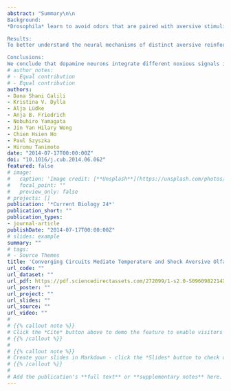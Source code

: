 ```yaml
---
abstract: "Summary\n\n
Background: 
*Drosophila* learn to avoid odors that are paired with aversive stimuli. Electric shock is a potent aversive stimulus that acts via dopamine neurons to elicit avoidance of the associated odor. While dopamine signaling has been demonstrated to mediate olfactory electric shock conditioning, it remains unclear how this pathway is involved in other types of behavioral reinforcement, such as in learned avoidance of odors paired with increased temperature.\n

Results: 
To better understand the neural mechanisms of distinct aversive reinforcement signals, we here established an olfactory temperature conditioning assay comparable to olfactory electric shock conditioning. We show that the AC neurons, which are internal thermal receptors expressing dTrpA1, are selectively required for odor-temperature but not for odor-shock memory. Furthermore, these separate sensory pathways for increased temperature and shock converge onto overlapping populations of dopamine neurons that signal aversive reinforcement. Temperature conditioning appears to require a subset of the dopamine neurons required for electric shock conditioning.\n

Conclusions: 
We conclude that dopamine neurons integrate different noxious signals into a general aversive reinforcement pathway."
# author_notes:
# - Equal contribution
# - Equal contribution
authors:
- Dana Shani Galili
- Kristina V. Dylla
- Alja Lüdke
- Anja B. Friedrich
- Nobuhiro Yamagata
- Jin Yan Hilary Wong
- Chien Hsien Ho
- Paul Szyszka
- Hiromu Tanimoto 
date: "2014-07-17T00:00:00Z"
doi: "10.1016/j.cub.2014.06.062"
featured: false
# image:
#   caption: 'Image credit: [**Unsplash**](https://unsplash.com/photos/jdD8gXaTZsc)'
#   focal_point: ""
#   preview_only: false
# projects: []
publication: '*Current Biology 24*'
publication_short: ""
publication_types:
- journal-article
publishDate: "2014-07-17T00:00:00Z"
# slides: example
summary: ""
# tags:
# - Source Themes
title: 'Converging Circuits Mediate Temperature and Shock Aversive Olfactory Conditioning in Drosophila'
url_code: ""
url_dataset: ""
url_pdf: https://pdf.sciencedirectassets.com/272099/1-s2.0-S0960982214X00151/1-s2.0-S0960982214007799/main.pdf?X-Amz-Security-Token=IQoJb3JpZ2luX2VjEDsaCXVzLWVhc3QtMSJIMEYCIQDMbjpwgJNI6il1rfEys0X5DjyDkTu0jtWFPQ3Ice4YlwIhAOUKTYSMb3NB2IGlPqjHxLzU5LGCmy%2BSy0gNqDYRXi2VKrwFCOT%2F%2F%2F%2F%2F%2F%2F%2F%2F%2FwEQBRoMMDU5MDAzNTQ2ODY1IgyVNm%2F5vVlvK92WPcoqkAUxDD6RF9nrG0%2BmtQ4C3gexioL5PvJJhE8oyTahEga%2F1JrRM%2FIUAg90GJE2piri5AxZC865LiSSqh4HymyItE1J1u%2B5uQ%2FPlsu%2FIJyGXGKegHRt4so3%2BS1cKhQ3yMYFTfdMAp%2FHT1WxUhDMKap73jw9VjuhWRanZfNdqWt36N0ljtt0JYa6CD0DOUVcMY7%2Bmvsx7%2FPkqddsekWrtPc2XTH%2FVhYLs42bqvC7EqfDt%2B3hzlhO%2FtCgks3hhbNHRp4mBcjAR2gdFQq44C87eS1En5aRwovqlNkPkY2K59YO1HIauUvaAt4Y42BAnYIcaAVkE1fah%2BTUwDwZ9HLcjAwtFiBKhMVl2osFlPRPgicUtpx7NMR2zkBfcxTmLl87uXJCzfilulPFoEvzRAs7JWV0zY5vubeGkTNGyYBoHonMLxnKxA4s9J1eVr5bpZ6wK3L%2FRTHQBD%2Bp9xg2YMJJZk4a1sBdXqvIqgYs9AYOzdrMUqZY4w55GscnA5lNY%2FylnVrr6YQg2%2BArgl77ufIww1O12iKL8T5FgOhrDb4A%2Ftq5PyM%2B0rOJ9aTacoecB5mYXsdTfgG3hAsdtLAmT1MdDejLUgabLQLeJTk1hu4Ro7rHiZADuOHL90VQyy8UwdxsloesvxdHfHuvXBcWXCf1R0aENnR7LDgOE9yLMLGhxRZTnHovQDxUR96zhdLhlQn8r0MLwJaQ4Wjysa78ZTRp3QnQuKqp1uCJvi3btsje06%2Bb5rt2h30yPq62sjJwi6uYJ2bCNUuBn3IcYcgoBfFcW3SPo4%2FzqcFO2Utih1uWQUdxR0%2Bb1FGVKAibH97Oav6kkDQ7aDSVh1dJqRwpPIYqgCtS0KceIrRI8%2BOyltbuCRe%2FUeMj5zC0xaetBjqwAdXUrPyRNGcrsm3Ri%2BHfVa%2BTcFn%2BYxVV36qMQ8ujCeDlInBS1B5jfNS9sRwosBuqPnjrTasOmsztULBfu%2BM1Am65UfrEbNsVkdUf9p5I4hjE4deugQ%2FkVaQtvaMZP6T3cP4FAZT76i7Uq8A2Apz4XwFC3DLjrF9eOtKd1lP7gEOKV9GFRvieC5U58foSSyUUDeJKxwot4E5Aum3QRWdIx%2FvVIEm1ZAt1paJ0l7V4UgdA&X-Amz-Algorithm=AWS4-HMAC-SHA256&X-Amz-Date=20240119T030445Z&X-Amz-SignedHeaders=host&X-Amz-Expires=300&X-Amz-Credential=ASIAQ3PHCVTYQPWN72IJ%2F20240119%2Fus-east-1%2Fs3%2Faws4_request&X-Amz-Signature=69cc30a56d98df96a6d790548ef27d4aa39a50be093284baf520e5dd944189ec&hash=182410f97de251871e7e9d24f0576b00954df3a76f52d0d5de6dd82d7a7a2a79&host=68042c943591013ac2b2430a89b270f6af2c76d8dfd086a07176afe7c76c2c61&pii=S0960982214007799&tid=spdf-2f9d8802-b575-4521-bee9-0335fcd32d8f&sid=ce397425357e3645c74b9d9485a854ab4cddgxrqa&type=client&tsoh=d3d3LnNjaWVuY2VkaXJlY3QuY29t&ua=0f135a56510500005254&rr=847bda25aa8369b2&cc=us
url_poster: ""
url_project: ""
url_slides: ""
url_source: ""
url_video: ""
# 
# {{% callout note %}}
# Click the *Cite* button above to demo the feature to enable visitors to import publication metadata into their reference management software.
# {{% /callout %}}
# 
# {{% callout note %}}
# Create your slides in Markdown - click the *Slides* button to check out the example.
# {{% /callout %}}
# 
# Add the publication's **full text** or **supplementary notes** here. You can use rich formatting such as including [code, math, and images](https://docs.hugoblox.com/content/writing-markdown-latex/).
---
```



